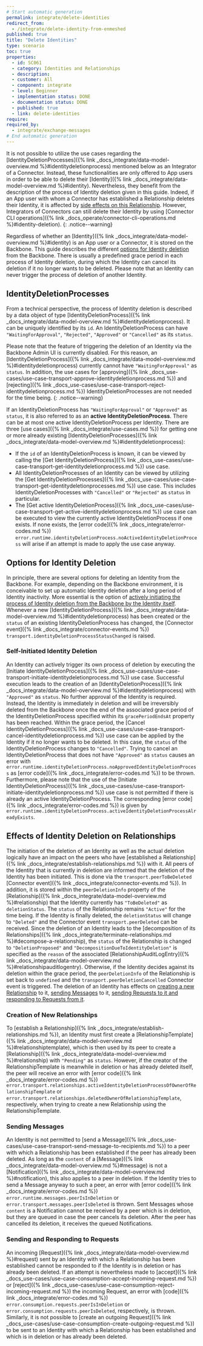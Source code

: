 ```yaml
---
# Start automatic generation
permalink: integrate/delete-identities
redirect_from:
  - /integrate/delete-identity-from-enmeshed
published: true
title: "Delete Identities"
type: scenario
toc: true
properties:
  - id: SC061
  - category: Identities and Relationships
  - description:
  - customer: All
  - component: integrate
  - level: Beginner
  - implementation status: DONE
  - documentation status: DONE
  - published: true
  - link: delete-identities
require:
required_by:
  - integrate/exchange-messages
# End automatic generation
---
```


It is not possible to utilize the use cases regarding the [IdentityDeletionProcesses]({% link _docs_integrate/data-model-overview.md %}#identitydeletionprocess) mentioned below as an Integrator of a Connector.
Instead, these functionalities are only offered to App users in order to be able to delete their [Identity]({% link _docs_integrate/data-model-overview.md %}#identity).
Nevertheless, they benefit from the description of the process of Identity deletion given in this guide.
Indeed, if an App user with whom a Connector has established a Relationship deletes their Identity, it is affected by [side effects on this Relationship](#effects-of-identity-deletion-on-relationships).
However, Integrators of Connectors can still delete their Identity by using [Connector CLI operations]({% link _docs_operate/connector-cli-operations.md %}#identity-deletion).
{: .notice--warning}

Regardless of whether an [Identity]({% link _docs_integrate/data-model-overview.md %}#identity) is an App user or a Connector, it is stored on the Backbone.
This guide describes the different [options for Identity deletion](#options-for-identity-deletion) from the Backbone.
There is usually a predefined grace period in each process of Identity deletion, during which the Identity can cancel its deletion if it no longer wants to be deleted.
Please note that an Identity can never trigger the process of deletion of another Identity.

## IdentityDeletionProcesses

From a technical perspective, the process of Identity deletion is described by a data object of type [IdentityDeletionProcess]({% link _docs_integrate/data-model-overview.md %}#identitydeletionprocess). It can be uniquely identified by its `id`.
An IdentityDeletionProcess can have `"WaitingForApproval"`, `"Rejected"`, `"Approved"` or `"Cancelled"` as its `status`.

Please note that the feature of triggering the deletion of an Identity via the Backbone Admin UI is currently disabled. For this reason, an [IdentityDeletionProcess]({% link _docs_integrate/data-model-overview.md %}#identitydeletionprocess) currently cannot have `"WaitingForApproval"` as `status`. In addition, the use cases for [approving]({% link _docs_use-cases/use-case-transport-approve-identitydeletionprocess.md %}) and [rejecting]({% link _docs_use-cases/use-case-transport-reject-identitydeletionprocess.md %}) IdentityDeletionProcesses are not needed for the time being.
{: .notice--warning}

If an IdentityDeletionProcess has `"WaitingForApproval"` or `"Approved"` as `status`, it is also referred to as an **active IdentityDeletionProcess**.
There can be at most one active IdentityDeletionProcess per Identity.
There are three [use cases]({% link _docs_integrate/use-cases.md %}) for getting one or more already existing [IdentityDeletionProcesses]({% link _docs_integrate/data-model-overview.md %}#identitydeletionprocess):

- If the `id` of an IdentityDeletionProcess is known, it can be viewed by calling the [Get IdentityDeletionProcess]({% link _docs_use-cases/use-case-transport-get-identitydeletionprocess.md %}) use case.
- All IdentityDeletionProcesses of an Identity can be viewed by utilizing the [Get IdentityDeletionProcesses]({% link _docs_use-cases/use-case-transport-get-identitydeletionprocesses.md %}) use case. This includes IdentityDeletionProcesses with `"Cancelled"` or `"Rejected"` as `status` in particular.
- The [Get active IdentityDeletionProcess]({% link _docs_use-cases/use-case-transport-get-active-identitydeletionprocess.md %}) use case can be executed to view the currently active IdentityDeletionProcess if one exists. If none exists, the [error code]({% link _docs_integrate/error-codes.md %}) `error.runtime.identityDeletionProcess.noActiveIdentityDeletionProcess` will arise if an attempt is made to apply the use case anyway.

## Options for Identity Deletion

In principle, there are several options for deleting an Identity from the Backbone.
For example, depending on the Backbone environment, it is conceivable to set up automatic Identity deletion after a long period of Identity inactivity.
More essential is the option of [actively initiating the process of Identity deletion from the Backbone by the Identity itself](#self-initiated-identity-deletion).
Whenever a new [IdentityDeletionProcess]({% link _docs_integrate/data-model-overview.md %}#identitydeletionprocess) has been created or the `status` of an existing IdentityDeletionProcess has changed, the [Connector event]({% link _docs_integrate/connector-events.md %}) `transport.identityDeletionProcessStatusChanged` is raised.

### Self-Initiated Identity Deletion

An Identity can actively trigger its own process of deletion by executing the [Initiate IdentityDeletionProcess]({% link _docs_use-cases/use-case-transport-initiate-identitydeletionprocess.md %}) use case.
Successful execution leads to the creation of an [IdentityDeletionProcess]({% link _docs_integrate/data-model-overview.md %}#identitydeletionprocess) with `"Approved"` as `status`.
No further approval of the Identity is required.
Instead, the Identity is immediately in deletion and will be irreversibly deleted from the Backbone once the end of the associated grace period of the IdentityDeletionProcess specified within its `gracePeriodEndsAt` property has been reached.
Within the grace period, the [Cancel IdentityDeletionProcess]({% link _docs_use-cases/use-case-transport-cancel-identitydeletionprocess.md %}) use case can be applied by the Identity if it no longer wants to be deleted.
In this case, the `status` of the IdentityDeletionProcess changes to `"Cancelled"`.
Trying to cancel an IdentityDeletionProcess that does not have `"Approved"` as `status` causes an error with `error.runtime.identityDeletionProcess.noApprovedIdentityDeletionProcess` as [error code]({% link _docs_integrate/error-codes.md %}) to be thrown.
Furthermore, please note that the use of the [Initiate IdentityDeletionProcess]({% link _docs_use-cases/use-case-transport-initiate-identitydeletionprocess.md %}) use case is not permitted if there is already an active IdentityDeletionProcess.
The corresponding [error code]({% link _docs_integrate/error-codes.md %}) is given by `error.runtime.identityDeletionProcess.activeIdentityDeletionProcessAlreadyExists`.

## Effects of Identity Deletion on Relationships

The initiation of the deletion of an Identity as well as the actual deletion logically have an impact on the peers who have [established a Relationship]({% link _docs_integrate/establish-relationships.md %}) with it.
All peers of the Identity that is currently in deletion are informed that the deletion of the Identity has been initiated.
This is done via the `transport.peerToBeDeleted` [Connector event]({% link _docs_integrate/connector-events.md %}).
In addition, it is stored within the `peerDeletionInfo` property of the [Relationship]({% link _docs_integrate/data-model-overview.md %}#relationship) that the Identity currently has `"ToBeDeleted"` as `deletionStatus`.
The `status` of the Relationship remains `"Active"` for the time being.
If the Identity is finally deleted, the `deletionStatus` will change to `"Deleted"` and the Connector event `transport.peerDeleted` can be received.
Since the deletion of an Identity leads to the [decomposition of its Relationships]({% link _docs_integrate/terminate-relationships.md %}#decompose-a-relationship), the `status` of the Relationship is changed to `"DeletionProposed"` and `"DecompositionDueToIdentityDeletion"` is specified as the `reason` of the associated [RelationshipAuditLogEntry]({% link _docs_integrate/data-model-overview.md %}#relationshipauditlogentry).
Otherwise, if the Identity decides against its deletion within the grace period, the `peerDeletionInfo` of the Relationship is set back to `undefined` and the `transport.peerDeletionCancelled` Connector event is triggered.
The deletion of an Identity has effects on [creating a new Relationship](#creation-of-new-relationships) to it, [sending Messages](#sending-messages) to it, [sending Requests to it and responding to Requests from it](#sending-and-responding-to-requests).

### Creation of New Relationships

To [establish a Relationship]({% link _docs_integrate/establish-relationships.md %}), an Identity must first create a [RelationshipTemplate]({% link _docs_integrate/data-model-overview.md %}#relationshiptemplate), which is then used by its peer to create a [Relationship]({% link _docs_integrate/data-model-overview.md %}#relationship) with `"Pending"` as `status`.
However, if the creator of the RelationshipTemplate is meanwhile in deletion or has already deleted itself, the peer will receive an error with [error code]({% link _docs_integrate/error-codes.md %}) `error.transport.relationships.activeIdentityDeletionProcessOfOwnerOfRelationshipTemplate` or `error.transport.relationships.deletedOwnerOfRelationshipTemplate`, respectively, when trying to create a new Relationship using the RelationshipTemplate.

### Sending Messages

An Identity is not permitted to [send a Message]({% link _docs_use-cases/use-case-transport-send-message-to-recipients.md %}) to a peer with which a Relationship has been established if the peer has already been deleted.
As long as the `content` of a [Message]({% link _docs_integrate/data-model-overview.md %}#message) is not a [Notification]({% link _docs_integrate/data-model-overview.md %}#notification), this also applies to a peer in deletion.
If the Identity tries to send a Message anyway to such a peer, an error with [error code]({% link _docs_integrate/error-codes.md %}) `error.runtime.messages.peerIsInDeletion` or `error.transport.messages.peerIsDeleted` is thrown.
Sent Messages whose `content` is a Notification cannot be received by a peer which is in deletion, but they are queued in case the peer cancels its deletion. After the peer has cancelled its deletion, it receives the queued Notifications.

### Sending and Responding to Requests

An incoming [Request]({% link _docs_integrate/data-model-overview.md %}#request) sent by an Identity with which a Relationship has been established cannot be responded to if the Identity is in deletion or has already been deleted.
If an attempt is nevertheless made to [accept]({% link _docs_use-cases/use-case-consumption-accept-incoming-request.md %}) or [reject]({% link _docs_use-cases/use-case-consumption-reject-incoming-request.md %}) the incoming Request, an error with [code]({% link _docs_integrate/error-codes.md %}) `error.consumption.requests.peerIsInDeletion` or `error.consumption.requests.peerIsDeleted`, respectively, is thrown.
Similarly, it is not possible to [create an outgoing Request]({% link _docs_use-cases/use-case-consumption-create-outgoing-request.md %}) to be sent to an Identity with which a Relationship has been established and which is in deletion or has already been deleted.
